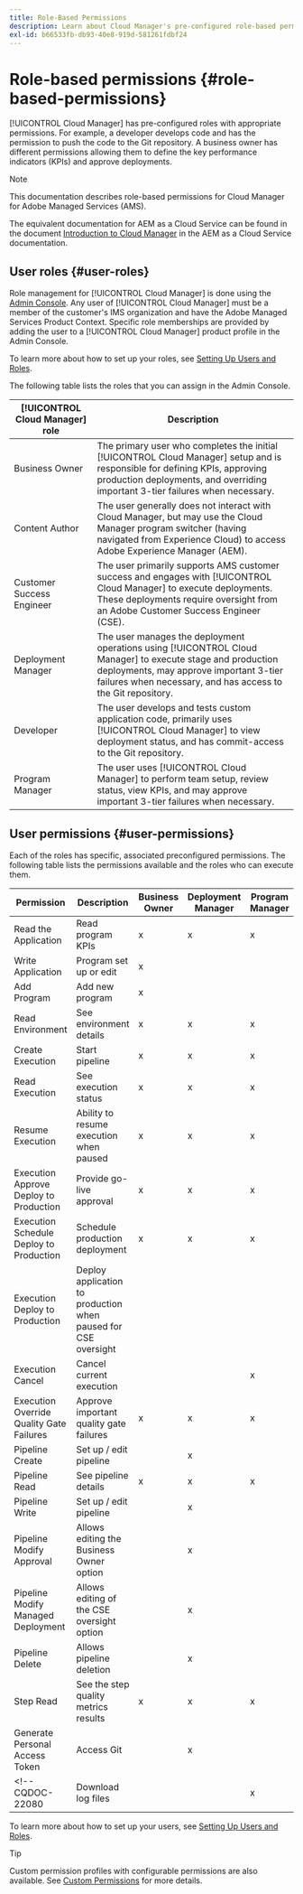 ```yaml
---
title: Role-Based Permissions
description: Learn about Cloud Manager's pre-configured role-based permissions to manage access to your cloud resources.
exl-id: b66533fb-db93-40e8-919d-581261fdbf24
---
```


# Role-based permissions {#role-based-permissions}

[!UICONTROL Cloud Manager] has pre-configured roles with appropriate permissions. For example, a developer develops code and has the permission to push the code to the Git repository. A business owner has different permissions allowing them to define the key performance indicators (KPIs) and approve deployments.

>[!NOTE]
>
>This documentation describes role-based permissions for Cloud Manager for Adobe Managed Services (AMS).
>
>The equivalent documentation for AEM as a Cloud Service can be found in the document [Introduction to Cloud Manager](https://experienceleague.adobe.com/en/docs/experience-manager-cloud-service/content/onboarding/concepts/cloud-manager-introduction#role-based-permissions) in the AEM as a Cloud Service documentation.

## User roles {#user-roles}

Role management for [!UICONTROL Cloud Manager] is done using the [Admin Console](https://helpx.adobe.com/enterprise/using/admin-console.html). Any user of [!UICONTROL Cloud Manager] must be a member of the customer's IMS organization and have the Adobe Managed Services Product Context. Specific role memberships are provided by adding the user to a [!UICONTROL Cloud Manager] product profile in the Admin Console.

To learn more about how to set up your roles, see [Setting Up Users and Roles](/help/requirements/users-and-roles.md).

The following table lists the roles that you can assign in the Admin Console.

| [!UICONTROL Cloud Manager] role | Description |
|---|---|
| Business Owner | The primary user who completes the initial [!UICONTROL Cloud Manager] setup and is responsible for defining KPIs, approving production deployments, and overriding important 3-tier failures when necessary. |
| Content Author | The user generally does not interact with Cloud Manager, but may use the Cloud Manager program switcher (having navigated from Experience Cloud) to access Adobe Experience Manager (AEM). |
| Customer Success Engineer | The user primarily supports AMS customer success and engages with [!UICONTROL Cloud Manager] to execute deployments. These deployments require oversight from an Adobe Customer Success Engineer (CSE). |
| Deployment Manager | The user manages the deployment operations using [!UICONTROL Cloud Manager] to execute stage and production deployments, may approve important 3-tier failures when necessary, and has access to the Git repository. |
| Developer | The user develops and tests custom application code, primarily uses [!UICONTROL Cloud Manager] to view deployment status, and has commit-access to the Git repository. |
| Program Manager | The user uses [!UICONTROL Cloud Manager] to perform team setup, review status, view KPIs, and may approve important 3-tier failures when necessary. |

## User permissions {#user-permissions}

Each of the roles has specific, associated preconfigured permissions. The following table lists the permissions available and the roles who can execute them.

|Permission|Description|Business Owner|Deployment Manager|Program Manager|Developer|CSE|
| --- | --- | --- | --- | --- | --- | --- |
| Read the Application | Read program KPIs | x | x | x | x | x |
| Write Application | Program set up or edit | x | | | | |
| Add Program | Add new program | x | | | | |
| Read Environment | See environment details | x | x | x | x | x |
| Create Execution | Start pipeline | x | x | x | | |
| Read Execution | See execution status | x | x | x | x | x |
| Resume Execution | Ability to resume execution when paused | x | x | x | | x |
| Execution Approve Deploy to Production | Provide go-live approval | x | x | x | | |
| Execution Schedule Deploy to Production | Schedule production deployment | x | x | x | | x |
| Execution Deploy to Production | Deploy application to production when paused for CSE oversight | | | | | x |
| Execution Cancel | Cancel current execution | | | x | | |
| Execution Override Quality Gate Failures | Approve important quality gate failures | x | x | x | | |
| Pipeline Create | Set up / edit pipeline | | x | | | |
| Pipeline Read | See pipeline details | x | x | x | x | x |
| Pipeline Write | Set up / edit pipeline | | x | | | |
| Pipeline Modify Approval | Allows editing the Business Owner option | | x | | | |
| Pipeline Modify Managed Deployment | Allows editing of the CSE oversight option | | x | | | |
| Pipeline Delete | Allows pipeline deletion | | x | | | |
| Step Read | See the step quality metrics results | x | x | x | x | x |
| Generate Personal Access Token | Access Git | | x | | x | |
<!-- CQDOC-22080 | Download log files  |  |  | x |  | x |  | -->

To learn more about how to set up your users, see [Setting Up Users and Roles](/help/requirements/users-and-roles.md).

>[!TIP]
>
>Custom permission profiles with configurable permissions are also available. See [Custom Permissions](/help/using/custom-permissions.md) for more details.
